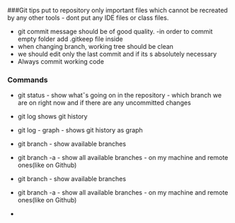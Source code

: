 ###Git tips
put to repository only important files which cannot be recreated by any other tools - dont put any IDE files or class files.
- git commit message should be of good quality.
-in order to commit empty folder add .gitkeep file inside
- when changing branch, working tree should be clean
- we should edit only the last commit and if its s absolutely necessary
- Always commit working code

### Commands
- git status - show whatˇs going on in the repository - which branch we are on right now and if there are any uncommitted changes 
- git log shows git history
- git log - graph - shows git history as graph
- git branch - show available branches
- git branch -a - show all available branches - on my machine and remote ones(like on Github)


- git branch - show available branches
- git branch -a - show all available branches - on my machine and remote ones(like on Github)
- 